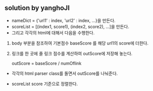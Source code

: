 ## solution by yanghoJI 

- nameDict = {'url1' : index, 'url2' : index, ...}을 만든다.
- scoreList = [(index1, score1), (index2, score2), ...]을 만든다.
- 그리고 각각의 html에 대해서 다음을 수행한다.

1. body 부분을 참조하여 기본점수 baseScore 를 해당 url1의 score에 더한다.

2. 링크를 한 곳에 줄 링크 점수를 계산하여 outScore에 저장해 놓는다. 
    
    outScore = baseScore / numOflink 

- 각각의 html parser class를 돌면서 outScore를 나눠준다.

- scoreList score 기준으로 정렬한다.
